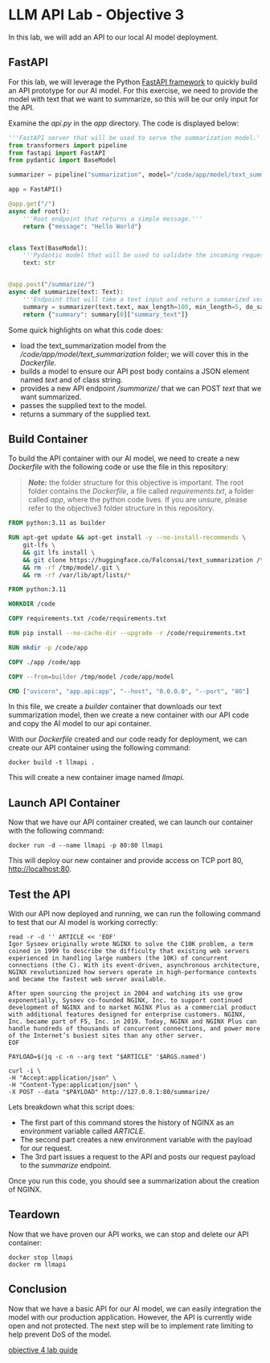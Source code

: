 # LLM API Lab - Objective 3

In this lab, we will add an API to our local AI model deployment. 

## FastAPI

For this lab, we will leverage the Python [FastAPI framework](https://fastapi.tiangolo.com/) to quickly build an API prototype for our AI model.  For this exercise, we need to provide the model with text that we want to summarize, so this will be our only input for the API.

 Examine the _api.py_ in the _app_ directory.  The code is displayed below:

```python
'''FastAPI server that will be used to serve the summarization model.'''
from transformers import pipeline
from fastapi import FastAPI
from pydantic import BaseModel

summarizer = pipeline("summarization", model="/code/app/model/text_summarization")

app = FastAPI()

@app.get("/")
async def root():
    '''Root endpoint that returns a simple message.'''
    return {"message": "Hello World"}


class Text(BaseModel):
    '''Pydantic model that will be used to validate the incoming request.'''
    text: str


@app.post("/summarize/")
async def summarize(text: Text):
    '''Endpoint that will take a text input and return a summarized version of it.'''
    summary = summarizer(text.text, max_length=100, min_length=5, do_sample=False)
    return {"summary": summary[0]["summary_text"]}
```

Some quick highlights on what this code does:

- load the text_summarization model from the _/code/app/model/text_summarization_ folder; we will cover this in the _Dockerfile_.
- builds a model to ensure our API post body contains a JSON element named _text_ and of class string.
- provides a new API endpoint _/summarize/_ that we can POST _text_ that we want summarized.
- passes the supplied text to the model.
- returns a summary of the supplied text.

## Build Container

To build the API container with our AI model, we need to create a new _Dockerfile_ with the following code or use the file in this repository:

>_**Note:**_ the folder structure for this objective is important.  The root folder contains the _Dockerfile_, a file called _requirements.txt_, a folder called _app_, where the python code lives.  If you are unsure, please refer to the objective3 folder structure in this repository.

```dockerfile
FROM python:3.11 as builder

RUN apt-get update && apt-get install -y --no-install-recommends \
    git-lfs \
    && git lfs install \
    && git clone https://huggingface.co/Falconsai/text_summarization /tmp/model/text_summarization \
    && rm -rf /tmp/model/.git \
    && rm -rf /var/lib/apt/lists/*

FROM python:3.11

WORKDIR /code

COPY requirements.txt /code/requirements.txt

RUN pip install --no-cache-dir --upgrade -r /code/requirements.txt

RUN mkdir -p /code/app

COPY ./app /code/app

COPY --from=builder /tmp/model /code/app/model

CMD ["uvicorn", "app.api:app", "--host", "0.0.0.0", "--port", "80"]
```

In this file, we create a _builder_ container that downloads our text summarization model, then we create a new container with our API code and copy the AI model to our api container.

With our _Dockerfile_ created and our code ready for deployment, we can create our API container using the following command:

```shell
docker build -t llmapi .
```

This will create a new container image named _llmapi_.

## Launch API Container

Now that we have our API container created, we can launch our container with the following command:

```shell
docker run -d --name llmapi -p 80:80 llmapi
```

This will deploy our new container and provide access on TCP port 80, [http://localhost:80](http://localhost:80).

## Test the API

With our API now deployed and running, we can run the following command to test that our AI model is working correctly:

```shell
read -r -d '' ARTICLE << 'EOF'
Igor Sysoev originally wrote NGINX to solve the C10K problem, a term coined in 1999 to describe the difficulty that existing web servers experienced in handling large numbers (the 10K) of concurrent connections (the C). With its event‑driven, asynchronous architecture, NGINX revolutionized how servers operate in high‑performance contexts and became the fastest web server available.

After open sourcing the project in 2004 and watching its use grow exponentially, Sysoev co‑founded NGINX, Inc. to support continued development of NGINX and to market NGINX Plus as a commercial product with additional features designed for enterprise customers. NGINX, Inc. became part of F5, Inc. in 2019. Today, NGINX and NGINX Plus can handle hundreds of thousands of concurrent connections, and power more of the Internet’s busiest sites than any other server.
EOF

PAYLOAD=$(jq -c -n --arg text "$ARTICLE" '$ARGS.named')

curl -i \
-H "Accept:application/json" \
-H "Content-Type:application/json" \
-X POST --data "$PAYLOAD" http://127.0.0.1:80/summarize/

```

Lets breakdown what this script does:

- The first part of this command stores the history of NGINX as an environment variable called _ARTICLE_.
- The second part creates a new environment variable with the payload for our request. 
- The 3rd part issues a request to the API and posts our request payload to the _summarize_ endpoint.

Once you run this code, you should see a summarization about the creation of NGINX.

## Teardown

Now that we have proven our API works, we can stop and delete our API container:

```shell
docker stop llmapi
docker rm llmapi
```

## Conclusion

Now that we have a basic API for our AI model, we can easily integration the model with our production application.  However, the API is currently wide open and not protected.  The next step will be to implement rate limiting to help prevent DoS of the model.

[objective 4 lab guide](../objective4/README.md)
